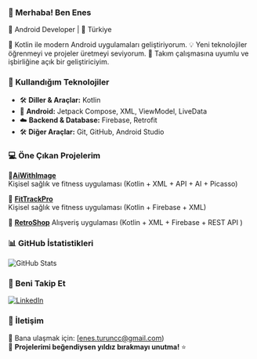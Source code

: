 ### 👋 Merhaba! Ben Enes  
📱 Android Developer | 📍 Türkiye  

🚀 Kotlin ile modern Android uygulamaları geliştiriyorum. 
💡 Yeni teknolojiler öğrenmeyi ve projeler üretmeyi seviyorum.
🤝 Takım çalışmasına uyumlu ve işbirliğine açık bir geliştiriciyim.

### 🚀 Kullandığım Teknolojiler  
- 🛠 **Diller & Araçlar:** Kotlin
- 📱 **Android:** Jetpack Compose, XML, ViewModel, LiveData  
- ☁️ **Backend & Database:** Firebase, Retrofit  
- 🛠 **Diğer Araçlar:** Git, GitHub, Android Studio  


### 💻 Öne Çıkan Projelerim  

📌**[AiWithImage](https://github.com/EnesTurunc/AIWithImage)**  
Kişisel sağlık ve fitness uygulaması (Kotlin + XML + API + AI + Picasso)  

📌 **[FitTrackPro](https://github.com/EnesTurunc/FitTrackPro)**  
Kişisel sağlık ve fitness uygulaması (Kotlin + Firebase + XML)  

📌 **[RetroShop](https://github.com/EnesTurunc/RetroShop)**
Alışveriş uygulaması (Kotlin + XML + Firebase + REST API )


### 📊 GitHub İstatistikleri  

![GitHub Stats](https://github-readme-stats.vercel.app/api?username=EnesTurunc&show_icons=true&theme=tokyonight)

### 🔗 Beni Takip Et  
[![LinkedIn](https://img.shields.io/badge/LinkedIn-%230A66C2.svg?style=for-the-badge&logo=linkedin&logoColor=white)](https://www.linkedin.com/in/enes-turunç-785a39345/) 


### 🤝 İletişim  
📩 Bana ulaşmak için: [enes.turuncc@gmail.com)  
👀 **Projelerimi beğendiysen yıldız bırakmayı unutma!** ⭐  

